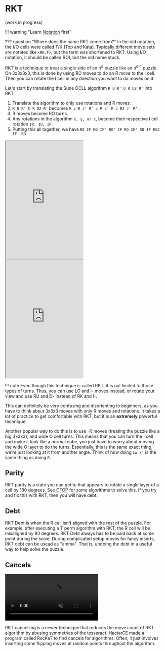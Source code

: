 # RKT

(work in progress)

!!! warning "Learn [Notation](../notation.md) first"


??? question "Where does the name RKT come from?"
    In the old notation, the I/O cells were called T/K (Top and Kata). Typically different move sets are notated like ```<RK,T>```, but the term was shortened to RKT. Using I/O notation, it should be called ROI, but the old name stuck.

RKT is a technique to treat a single side of an n<sup>d</sup> puzzle like an n<sup>d-1</sup> puzzle. On 3x3x3x3, this is done by using RO moves to do an R move to the I cell. Then you can rotate the I cell in any direction you want to do moves on it.

Let's start by translating the Sune OCLL algorithm ```R U R' U R U2 R'``` into RKT.

1. Translate the algorithm to only use rotations and R moves:
2. ```R U R' U R U2 R'``` becomes ```R z R z' R' z R z' R z R2 z' R'```.
3. R moves become RO turns.
4. Any rotations in the algorithm ```x, y, or z```, become their respective I cell rotation ```IR, IU, IF```.
5. Putting this all together, we have ```RO IF RO IF' RO' IF RO IF' RO IF RO2 IF' RO'```

<iframe width="250" height="380" style="width: 250px; height: 380px; overflow: hidden;" src="https://ruwix.com/widget/3d/?label=RU%20Sune&alg=R%20U%20R'%20U%20R%20U2%20R'&flags=showalg" scrolling="no"></iframe>
<iframe width="250" height="380" style="width: 250px; height: 380px; overflow: hidden;" src="https://ruwix.com/widget/3d/?label=Rz%20Sune&alg=R%20z%20R%20z'%20R'%20z%20R%20z'%20R%20z%20R2%20z'%20R'&flags=showalg" scrolling="no"></iframe>


!!! note
    Even though this technique is called RKT, it is not limited to those types of turns. Thus, you can use LO and I- moves instead, or rotate your view and use RU and D- instead of RK and I-.

This can definitely be very confusing and disorienting to beginners, as you have to think about 3x3x3 moves with only R moves and rotations. It takes a lot of practice to get comfortable with RKT, but it is an **extremely** powerful technique.

Another popular way to do this is to use -K moves (treating the puzzle like a big 3x3x3), and wide O cell turns. This means that you can turn the I cell and make it look like a normal cube, you just have to worry about moving the wide O layer to do the turns. Essentially, this is the same exact thing, we're just looking at it from another angle. Think of how doing ```Lw x'``` is the same thing as doing ```R```.

## Parity
RKT parity is a state you can get to that appears to rotate a single layer of a cell by 180 degrees. See [CFOP](cfop.md) for some algorithms to solve this.
 If you try and fix this with RKT, then you will have debt.

## Debt
RKT Debt is when the R cell isn't aligned with the rest of the puzzle. For example, after executing a T perm algorithm with RKT, the R cell will be misaligned by 90 degrees.
RKT Debt always has to be paid back at some point during the solve. During complicated setup moves for fancy inserts, RKT debt can be usead as "ammo". That is, undoing the debt in a useful way to help solve the puzzle.

## Cancels

<video autoplay loop muted>
<source type="video/mp4" src="https://i.imgur.com/DTGDsvE.mp4">
</video>

RKT cancelling is a newer technique that reduces the move count of RKT algorithm by abusing symmetries of the tesseract. HactarCE made a program called RocKeT to find cancels for algorithms. Often, it just involves inserting some flipping moves at random points throughout the algorithm.

